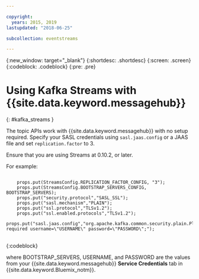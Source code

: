 ```yaml
---

copyright:
  years: 2015, 2019
lastupdated: "2018-06-25"

subcollection: eventstreams

---
```


{:new_window: target="_blank"}
{:shortdesc: .shortdesc}
{:screen: .screen}
{:codeblock: .codeblock}
{:pre: .pre}

# Using Kafka Streams with {{site.data.keyword.messagehub}}
{: #kafka_streams }

The topic APIs work with {{site.data.keyword.messagehub}} with no setup required. Specify your SASL credentials using <code>sasl.jaas.config</code> or a JAAS file and set <code>replication.factor</code> to 3.

Ensure that you are using Streams at 0.10.2, or later.   

For example:

<pre>
<code>
    props.put(StreamsConfig.REPLICATION_FACTOR_CONFIG, "3");
    props.put(StreamsConfig.BOOTSTRAP_SERVERS_CONFIG, BOOTSTRAP_SERVERS);
    props.put("security.protocol","SASL_SSL");
    props.put("sasl.mechanism","PLAIN");
    props.put("ssl.protocol","TLSv1.2");
    props.put("ssl.enabled.protocols","TLSv1.2");
    props.put("sasl.jaas.config","org.apache.kafka.common.security.plain.PlainLoginModule required username=\"USERNAME\" password=\"PASSWORD\";");
</code>
</pre>
{:codeblock}

where BOOTSTRAP_SERVERS, USERNAME, and PASSWORD are the values from your {{site.data.keyword.messagehub}} **Service Credentials** tab in
{{site.data.keyword.Bluemix_notm}}.

<!--
new topic that includes content from existing topics about samples and migration
-->
